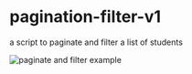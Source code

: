 # pagination-filter-v1
a script to paginate and filter a list of students


![paginate and filter example](http://cdn2.hubspot.net/hubfs/311600/filter-and-pagination.png)
